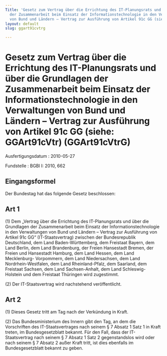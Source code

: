 ```yaml
---
Title: 'Gesetz zum Vertrag über die Errichtung des IT-Planungsrats und über die Grundlagen
  der Zusammenarbeit beim Einsatz der Informationstechnologie in den Verwaltungen
  von Bund und Ländern – Vertrag zur Ausführung von Artikel 91c GG (siehe: GGArt91cVtr)'
layout: default
slug: ggart91cvtrg

---
```


# Gesetz zum Vertrag über die Errichtung des IT-Planungsrats und über die Grundlagen der Zusammenarbeit beim Einsatz der Informationstechnologie in den Verwaltungen von Bund und Ländern – Vertrag zur Ausführung von Artikel 91c GG (siehe: GGArt91cVtr) (GGArt91cVtrG)

Ausfertigungsdatum
:   2010-05-27

Fundstelle
:   BGBl I: 2010, 662


## Eingangsformel

Der Bundestag hat das folgende Gesetz beschlossen:


## Art 1

(1) Dem „Vertrag über die Errichtung des IT-Planungsrats und über die
Grundlagen der Zusammenarbeit beim Einsatz der Informationstechnologie
in den Verwaltungen von Bund und Ländern – Vertrag zur Ausführung von
Artikel 91c GG“ (IT-Staatsvertrag) zwischen der Bundesrepublik
Deutschland, dem Land Baden-Württemberg, dem Freistaat Bayern, dem
Land Berlin, dem Land Brandenburg, der Freien Hansestadt Bremen, der
Freien und Hansestadt Hamburg, dem Land Hessen, dem Land Mecklenburg-
Vorpommern, dem Land Niedersachsen, dem Land Nordrhein-Westfalen, dem
Land Rheinland-Pfalz, dem Saarland, dem Freistaat Sachsen, dem Land
Sachsen-Anhalt, dem Land Schleswig-Holstein und dem Freistaat
Thüringen wird zugestimmt.

(2) Der IT-Staatsvertrag wird nachstehend veröffentlicht.


## Art 2

(1) Dieses Gesetz tritt am Tag nach der Verkündung in Kraft.

(2) Das Bundesministerium des Innern gibt den Tag, an dem die
Vorschriften des IT-Staatsvertrages nach seinem § 7 Absatz 1 Satz 1 in
Kraft treten, im Bundesgesetzblatt bekannt. Für den Fall, dass der IT-
Staatsvertrag nach seinem § 7 Absatz 1 Satz 2 gegenstandslos wird oder
nach seinem § 7 Absatz 2 außer Kraft tritt, ist dies ebenfalls im
Bundesgesetzblatt bekannt zu geben.

